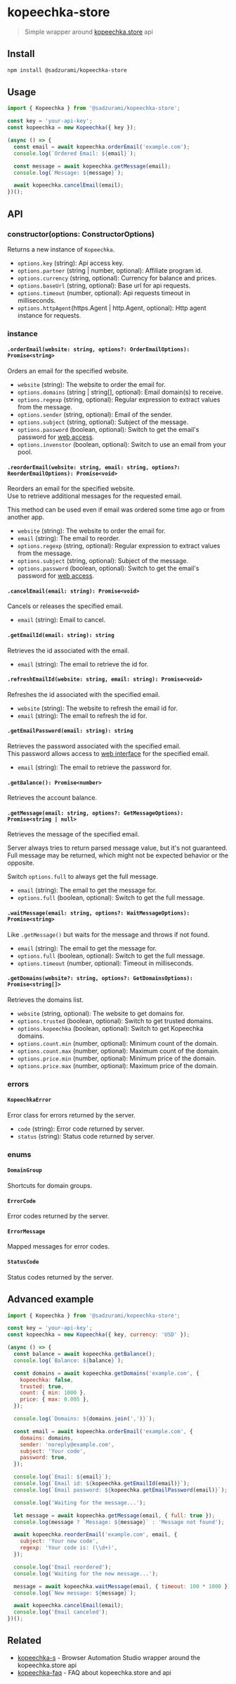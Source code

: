 # kopeechka-store

> Simple wrapper around [kopeechka.store](https://kopeechka.store/) api

## Install

```sh
npm install @sadzurami/kopeechka-store
```

## Usage

```js
import { Kopeechka } from '@sadzurami/kopeechka-store';

const key = 'your-api-key';
const kopeechka = new Kopeechka({ key });

(async () => {
  const email = await kopeechka.orderEmail('example.com');
  console.log(`Ordered Email: ${email}`);

  const message = await kopeechka.getMessage(email);
  console.log(`Message: ${message}`);

  await kopeechka.cancelEmail(email);
})();
```

## API

### constructor(options: ConstructorOptions)

Returns a new instance of `Kopeechka`.

- `options.key` (string): Api access key.
- `options.partner` (string | number, optional): Affiliate program id.
- `options.currency` (string, optional): Currency for balance and prices.
- `options.baseUrl` (string, optional): Base url for api requests.
- `options.timeout` (number, optional): Api requests timeout in milliseconds.
- `options.httpAgent`(https.Agent | http.Agent, optional): Http agent instance for requests.

### instance

#### `.orderEmail(website: string, options?: OrderEmailOptions): Promise<string>`

Orders an email for the specified website.

- `website` (string): The website to order the email for.
- `options.domains` (string | string[], optional): Email domain(s) to receive.
- `options.regexp` (string, optional): Regular expression to extract values from the message.
- `options.sender` (string, optional): Email of the sender.
- `options.subject` (string, optional): Subject of the message.
- `options.password` (boolean, optional): Switch to get the email's password for [web access](https://webmail.kopeechka.store/).
- `options.invenstor` (boolean, optional): Switch to use an email from your pool.

#### `.reorderEmail(website: string, email: string, options?: ReorderEmailOptions): Promise<void>`

Reorders an email for the specified website.\
Use to retrieve additional messages for the requested email.

This method can be used even if email was ordered some time ago or from another app.

- `website` (string): The website to order the email for.
- `email` (string): The email to reorder.
- `options.regexp` (string, optional): Regular expression to extract values from the message.
- `options.subject` (string, optional): Subject of the message.
- `options.password` (boolean, optional): Switch to get the email's password for [web access](https://webmail.kopeechka.store/).

#### `.cancelEmail(email: string): Promise<void>`

Cancels or releases the specified email.

- `email` (string): Email to cancel.

#### `.getEmailId(email: string): string`

Retrieves the id associated with the email.

- `email` (string): The email to retrieve the id for.

#### `.refreshEmailId(website: string, email: string): Promise<void>`

Refreshes the id associated with the specified email.

- `website` (string): The website to refresh the email id for.
- `email` (string): The email to refresh the id for.

#### `.getEmailPassword(email: string): string`

Retrieves the password associated with the specified email.\
This password allows access to [web interface](https://webmail.kopeechka.store/) for the specified email.

- `email` (string): The email to retrieve the password for.

#### `.getBalance(): Promise<number>`

Retrieves the account balance.

#### `.getMessage(email: string, options?: GetMessageOptions): Promise<string | null>`

Retrieves the message of the specified email.

Server always tries to return parsed message value, but it's not guaranteed.\
Full message may be returned, which might not be expected behavior or the opposite.

Switch `options.full` to always get the full message.

- `email` (string): The email to get the message for.
- `options.full` (boolean, optional): Switch to get the full message.

#### `.waitMessage(email: string, options?: WaitMessageOptions): Promise<string>`

Like `.getMessage()` but waits for the message and throws if not found.

- `email` (string): The email to get the message for.
- `options.full` (boolean, optional): Switch to get the full message.
- `options.timeout` (number, optional): Timeout in milliseconds.

#### `.getDomains(website?: string, options?: GetDomainsOptions): Promise<string[]>`

Retrieves the domains list.

- `website` (string, optional): The website to get domains for.
- `options.trusted` (boolean, optional): Switch to get trusted domains.
- `options.kopeechka` (boolean, optional): Switch to get Kopeechka domains.
- `options.count.min` (number, optional): Minimum count of the domain.
- `options.count.max` (number, optional): Maximum count of the domain.
- `options.price.min` (number, optional): Minimum price of the domain.
- `options.price.max` (number, optional): Maximum price of the domain.

### errors

#### `KopeechkaError`

Error class for errors returned by the server.

- `code` (string): Error code returned by server.
- `status` (string): Status code returned by server.

### enums

#### `DomainGroup`

Shortcuts for domain groups.

#### `ErrorCode`

Error codes returned by the server.

#### `ErrorMessage`

Mapped messages for error codes.

#### `StatusCode`

Status codes returned by the server.

## Advanced example

```js
import { Kopeechka } from '@sadzurami/kopeechka-store';

const key = 'your-api-key';
const kopeechka = new Kopeechka({ key, currency: 'USD' });

(async () => {
  const balance = await kopeechka.getBalance();
  console.log(`Balance: ${balance}`);

  const domains = await kopeechka.getDomains('example.com', {
    kopeechka: false,
    trusted: true,
    count: { min: 1000 },
    price: { max: 0.005 },
  });

  console.log(`Domains: ${domains.join(',')}`);

  const email = await kopeechka.orderEmail('example.com', {
    domains: domains,
    sender: 'noreply@example.com',
    subject: 'Your code',
    password: true,
  });

  console.log(`Email: ${email}`);
  console.log(`Email id: ${kopeechka.getEmailId(email)}`);
  console.log(`Email password: ${kopeechka.getEmailPassword(email)}`);

  console.log('Waiting for the message...');

  let message = await kopeechka.getMessage(email, { full: true });
  console.log(message ? `Message: ${message}` : 'Message not found');

  await kopeechka.reorderEmail('example.com', email, {
    subject: 'Your new code',
    regexp: 'Your code is: (\\d+)',
  });

  console.log('Email reordered');
  console.log('Waiting for the new message...');

  message = await kopeechka.waitMessage(email, { timeout: 100 * 1000 });
  console.log(`New message: ${message}`);

  await kopeechka.cancelEmail(email);
  console.log('Email canceled');
})();
```

## Related

- [kopeechka-s](https://github.com/Sadzurami/kopeechka-s) - Browser Automation Studio wrapper around the kopeechka.store api
- [kopeechka-faq](https://faq.kopeechka.store/) - FAQ about kopeechka.store and api
